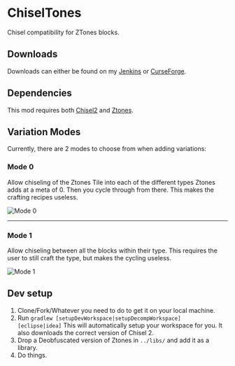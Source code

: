 # ChiselTones

Chisel compatibility for ZTones blocks.

## Downloads

Downloads can either be found on my [Jenkins](http://tehnut.info/jenkins/job/ChiselTones/) or [CurseForge](http://minecraft.curseforge.com/mc-mods/228004-chiseltones).

## Dependencies

This mod requires both [Chisel2](http://minecraft.curseforge.com/mc-mods/225236-chisel-2) and [Ztones](http://minecraft.curseforge.com/mc-mods/224369-ztones).

## Variation Modes

Currently, there are 2 modes to choose from when adding variations:

### Mode 0
Allow chiseling of the Ztones Tile into each of the different types Ztones adds at a meta of 0. Then you cycle through from there. This makes the crafting recipes useless. 

![Mode 0](http://puu.sh/g78H2/7c0fb92bd7.png)

---

### Mode 1
Allow chiseling between all the blocks within their type. This requires the user to still craft the type, but makes the cycling useless.

![Mode 1](http://puu.sh/g78DN/8fa161af1b.png)

## Dev setup

1. Clone/Fork/Whatever you need to do to get it on your local machine.
2. Run `gradlew [setupDevWorkspace|setupDecompWorkspace] [eclipse|idea]` This will automatically setup your workspace for you. It also downloads the correct version of Chisel 2.
3. Drop a Deobfuscated version of Ztones in `../libs/` and add it as a library.
4. Do things.
